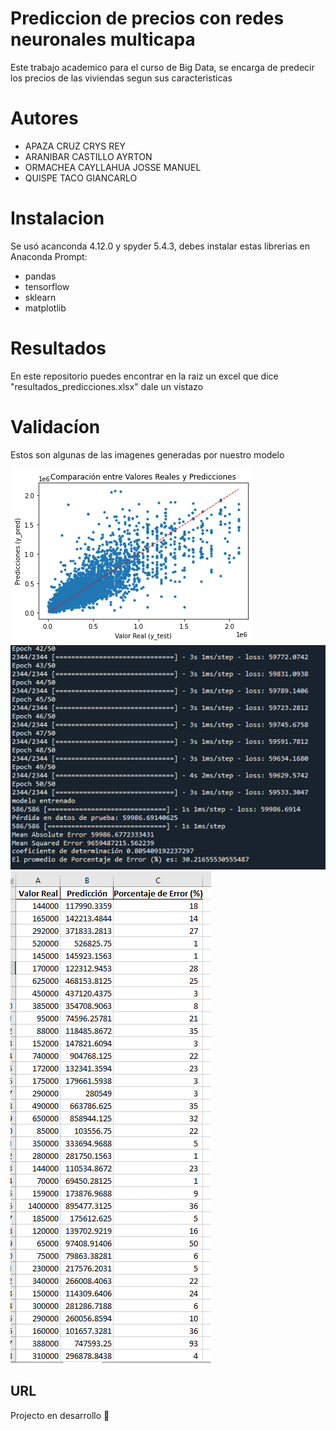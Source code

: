 # Prediccion de precios con redes neuronales multicapa

Este trabajo academico para el curso de Big Data, se encarga de predecir los precios de las viviendas segun sus caracteristicas

# Autores

- APAZA CRUZ CRYS REY
- ARANIBAR CASTILLO AYRTON
- ORMACHEA CAYLLAHUA JOSSE MANUEL
- QUISPE TACO GIANCARLO

# Instalacion

Se usó acanconda 4.12.0 y spyder 5.4.3, debes instalar estas librerias en Anaconda Prompt:
- pandas
- tensorflow
- sklearn
- matplotlib

# Resultados

En este repositorio puedes encontrar en la raiz un excel que dice "resultados_predicciones.xlsx" dale un vistazo

# Validacíon

Estos son algunas de las imagenes generadas por nuestro modelo

![Grafico de disperción](https://github.com/AyrtonAranibar/Predicci-n-de-precios-con-redes-neuronales/blob/master/images/grafico_de_dispercion.png)
![Prompt](https://github.com/AyrtonAranibar/Predicci-n-de-precios-con-redes-neuronales/blob/master/images/resultados_prompt.png)
![Resultados](https://github.com/AyrtonAranibar/Predicci-n-de-precios-con-redes-neuronales/blob/master/images/resultados.png)

## URL
Projecto en desarrollo :hammer:

